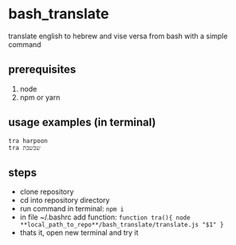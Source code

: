 # bash_translate
translate english to hebrew and vise versa from bash with a simple command  
## prerequisites
1. node
2. npm or yarn
## usage examples (in terminal)
`tra harpoon` <br />
`tra שבשבת
`
## steps
- clone repository
- cd into repository directory
- run command in terminal: `npm i`
- in file ~/.bashrc add function:
`
function tra(){
	node **local_path_to_repo**/bash_translate/translate.js "$1"
}
`
- thats it, open new terminal and try it
